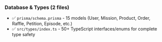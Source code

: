 ### Database & Types (2 files)

- ✅ `prisma/schema.prisma` - 15 models (User, Mission, Product, Order, Raffle, Petition, Episode, etc.)
- ✅ `src/types/index.ts` - 50+ TypeScript interfaces/enums for complete type safety
